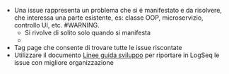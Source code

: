 - Una issue rappresenta un problema che si é manifestato e da risolvere, che interessa una parte esistente, es: classe OOP, microservizio, controllo UI, etc. #WARNING.
	- Si rivolve di solito solo quando si manifesta
	-
- Tag page che consente di trovare tutte le issue riscontate
- Utilizzare il documento [Linee guida sviluppo](https://docs.google.com/document/d/1a7bF6bTtYzgwUMKCcsmfhycHUbsjbBHsOpT1MGEvvNg/edit?pli=1#heading=h.qb8anohdadd2) per riportare in LogSeq le issue con migliore organizzazione